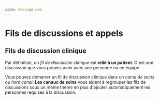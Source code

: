 ```yaml
---
icon: message-pen
---
```


# Fils de discussions et appels

## Fils de discussion clinique

Par définition, un *fil de discussion clinique* est **relié à un patient**. C'est une discussion que vous pouvez avoir avec une personne ou en équipe.

Vous pouvez démarrer un fil de discussion clinique dans un *canal de soins* ou *hors canal*. **Les canaux de soins** vous aident à regrouper les fils de discussions sous un même thème en plus d'ajouter automatiquement les personnes requises à la discussion.


